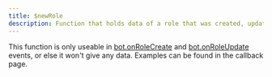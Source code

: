 ```yaml
---
title: $newRole
description: Function that holds data of a role that was created, updated, or deleted.
---
```


This function is only useable in [bot.onRoleCreate](../events/bot.onrolecreate.md) and [bot.onRoleUpdate](../events/bot.onroleupdate.md) events, or else it won't give any data. Examples can be found in the callback page.


